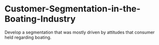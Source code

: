 # Customer-Segmentation-in-the-Boating-Industry
Develop a segmentation that was mostly driven by attitudes that consumer held regarding boating.
